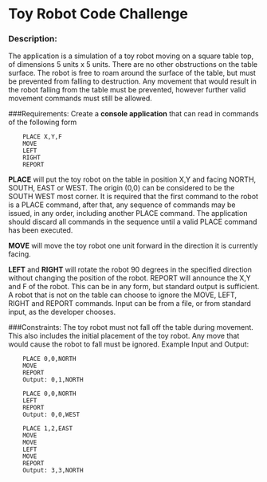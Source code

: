 # Toy Robot Code Challenge 
### Description: 
The application is a simulation of a toy robot moving on a square table top, of dimensions 5 units x 5 units. There are no other obstructions on the table surface. The robot is free to roam around the surface of the table, but must be prevented from falling to destruction. Any movement that would result in the robot falling from the table must be prevented, however further valid movement commands must still be allowed. 

###Requirements:
Create a **console application** that can read in commands of the following form

```
    PLACE X,Y,F 
    MOVE 
    LEFT 
    RIGHT 
    REPORT
```

**PLACE** will put the toy robot on the table in position X,Y and facing NORTH, SOUTH, EAST or WEST. The origin (0,0) can be considered to be the SOUTH WEST most corner. It is required that the first command to the robot is a PLACE command, after that, any sequence of commands may be issued, in any order, including another PLACE command. The application should discard all commands in the sequence until a valid PLACE command has been executed. 

**MOVE** will move the toy robot one unit forward in the direction it is currently facing. 

**LEFT** and **RIGHT** will rotate the robot 90 degrees in the specified direction without changing the position of the robot. REPORT will announce the X,Y and F of the robot. This can be in any form, but standard output is sufficient. A robot that is not on the table can choose to ignore the MOVE, LEFT, RIGHT and REPORT commands. Input can be from a file, or from standard input, as the developer chooses. 

###Constraints: 
The toy robot must not fall off the table during movement. This also includes the initial placement of the toy robot. Any move that would cause the robot to fall must be ignored.
Example Input and Output: 

```
    PLACE 0,0,NORTH 
    MOVE 
    REPORT 
    Output: 0,1,NORTH 

    PLACE 0,0,NORTH 
    LEFT 
    REPORT 
    Output: 0,0,WEST 

    PLACE 1,2,EAST 
    MOVE 
    MOVE 
    LEFT 
    MOVE 
    REPORT 
    Output: 3,3,NORTH
```

